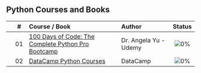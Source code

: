 ## Python Courses and Books

|  | # | Course / Book | Author | Status |
|:---:|:---:|:---|:---|:---:|
|  | 01 | [100 Days of Code: The Complete Python Pro Bootcamp](https://github.com/cintia-shinoda/python/tree/main/01-100-Days-of-Code) | Dr. Angela Yu - Udemy | ![0%](https://geps.dev/progress/0) |
|  | 02 | [DataCamp Python Courses](https://github.com/cintia-shinoda/python/tree/main/02-Datacamp-Python) | DataCamp | ![0%](https://geps.dev/progress/0) |